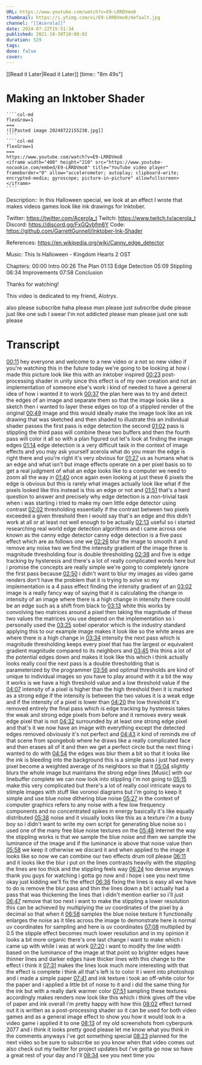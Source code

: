 ```yaml
---
URL: https://www.youtube.com/watch?v=E9-LRRDVmo8
thumbnail: https://i.ytimg.com/vi/E9-LRRDVmo8/default.jpg
channel: "[[Acerola]]"
date: 2024-07-22T15:51:34
published: 2021-10-30T10:00:02
duration: 529
tags: 
done: false
cover: 
---
```

[[Read it Later|Read it Later]] [time:: "8m 49s"]
# Making an Inktober Shader
`````col
````col-md
flexGrow=1
===
![[Pasted image 20240722155238.jpg]]
````
````col-md
flexGrow=1
===
https://www.youtube.com/watch?v=E9-LRRDVmo8
<iframe width="400" height="210" src="https://www.youtube-nocookie.com/embed/E9-LRRDVmo8" title="YouTube video player" frameborder="0" allow="accelerometer; autoplay; clipboard-write; encrypted-media; gyroscope; picture-in-picture" allowfullscreen></iframe>
````
`````
Description:: In this Halloween special, we look at an effect I wrote that makes videos games look like ink drawings for Inktober.

Twitter: https://twitter.com/Acerola_t
Twitch: https://www.twitch.tv/acerola_t
Discord: https://discord.gg/FxGQvbfm6Y
Code: https://github.com/GarrettGunnell/Inktober-Ink-Shader

References:
https://en.wikipedia.org/wiki/Canny_edge_detector

Music:
This Is Halloween - Kingdom Hearts 2 OST

Chapters:
00:00 Intro
00:26 The Plan
01:13 Edge Detection
05:09 Stippling
06:34 Improvements
07:58 Conclusion

Thanks for watching!

This video is dedicated to my friend, Alotryx.

also please subscribe haha please man please just subscribe dude please just like one sub I swear I'm not addicted please man please just one sub please

# Transcript
[00:11](https://www.youtube.com/watch?v=E9-LRRDVmo8&t=11) hey everyone and welcome to a new video or a not so new video if you're watching this in the future today we're going to be looking at how i made this picture look like this with an inktober inspired 
[00:23](https://www.youtube.com/watch?v=E9-LRRDVmo8&t=23) post-processing shader in unity since this effect is of my own creation and not an implementation of someone else's work i kind of needed to have a general idea of how i wanted it to work 
[00:37](https://www.youtube.com/watch?v=E9-LRRDVmo8&t=37) the plan here was to try and detect the edges of an image and separate them so that the image looks like a sketch then i wanted to layer these edges on top of a stippled render of the original 
[00:49](https://www.youtube.com/watch?v=E9-LRRDVmo8&t=49) image and this would ideally make the image look like an ink drawing that was sketched and then shaded to illustrate this an individual shader passes the first pass is edge detection the second 
[01:02](https://www.youtube.com/watch?v=E9-LRRDVmo8&t=62) pass is stippling the third pass will combine these two buffers and then the fourth pass will color it all so with a plan figured out let's look at finding the image edges 
[01:14](https://www.youtube.com/watch?v=E9-LRRDVmo8&t=74) edge detection is a very difficult task in the context of image effects and you may ask yourself acerola what do you mean the edge is right there and you're right it's very obvious for 
[01:27](https://www.youtube.com/watch?v=E9-LRRDVmo8&t=87) us as humans what is an edge and what isn't but image effects operate on a per pixel basis so to get a real judgment of what an edge looks like to a computer we need to zoom all the way in 
[01:40](https://www.youtube.com/watch?v=E9-LRRDVmo8&t=100) once again even looking at just these 6 pixels the edge is obvious but this is rarely what images actually look like what if the pixels looked like this instead is this an edge or not and 
[01:51](https://www.youtube.com/watch?v=E9-LRRDVmo8&t=111) that's a hard question to answer and precisely why edge detection is a non-trivial task when i was starting i tried to make my own little edge detector using contrast 
[02:02](https://www.youtube.com/watch?v=E9-LRRDVmo8&t=122) thresholding essentially if the contrast between two pixels exceeded a given threshold then i would say that's an edge and this didn't work at all or at least not well enough to be actually 
[02:13](https://www.youtube.com/watch?v=E9-LRRDVmo8&t=133) useful so i started researching real world edge detection algorithms and i came across one known as the canny edge detector canny edge detection is a five pass effect which are as follows one we 
[02:26](https://www.youtube.com/watch?v=E9-LRRDVmo8&t=146) blur the image to smooth it and remove any noise two we find the intensity gradient of the image three is magnitude thresholding four is double thresholding 
[02:38](https://www.youtube.com/watch?v=E9-LRRDVmo8&t=158) and five is edge tracking by hysteresis and there's a lot of really complicated words here but i promise the concepts are really simple we're going to completely ignore the first pass because 
[02:50](https://www.youtube.com/watch?v=E9-LRRDVmo8&t=170) i didn't want to blur my images as video game renders don't have the problem that it is trying to solve so my implementation is a 4 pass effect finding the intensity gradient of an 
[03:02](https://www.youtube.com/watch?v=E9-LRRDVmo8&t=182) image is a really fancy way of saying that it is calculating the change in intensity of an image where there is a high change in intensity there could be an edge such as a shift from black to 
[03:13](https://www.youtube.com/watch?v=E9-LRRDVmo8&t=193) white this works by convolving two matrices around a pixel then taking the magnitude of these two values the matrices you use depend on the implementation so i personally used the 
[03:25](https://www.youtube.com/watch?v=E9-LRRDVmo8&t=205) sobel operator which is the industry standard applying this to our example image makes it look like so the white areas are where there is a high change in 
[03:34](https://www.youtube.com/watch?v=E9-LRRDVmo8&t=214) intensity the next pass which is magnitude thresholding keeps every pixel that has the largest or equivalent gradient magnitude compared to its neighbors and 
[03:45](https://www.youtube.com/watch?v=E9-LRRDVmo8&t=225) this thins a lot of the potential edges down and makes it look like this which i think actually looks really cool the next pass is a double thresholding that is parameterized by the programmer 
[03:56](https://www.youtube.com/watch?v=E9-LRRDVmo8&t=236) and optimal thresholds are kind of unique to individual images so you have to play around with it a bit the way it works is we have a high threshold value and a low threshold value if the 
[04:07](https://www.youtube.com/watch?v=E9-LRRDVmo8&t=247) intensity of a pixel is higher than the high threshold then it is marked as a strong edge if the intensity is between the two values it is a weak edge and if the intensity of a pixel is lower than 
[04:20](https://www.youtube.com/watch?v=E9-LRRDVmo8&t=260) the low threshold it's removed entirely the final pass which is edge tracking by hysteresis takes the weak and strong edge pixels from before and it removes every weak edge pixel that is not 
[04:32](https://www.youtube.com/watch?v=E9-LRRDVmo8&t=272) surrounded by at least one strong edge pixel and that's it we now have an image with everything except the detected edges removed obviously it's not perfect and 
[04:43](https://www.youtube.com/watch?v=E9-LRRDVmo8&t=283) it kind of reminds me of that scene from spongebob where he draws like a really complicated face and then erases all of it and then we get a perfect circle but the next thing i wanted to do with 
[04:54](https://www.youtube.com/watch?v=E9-LRRDVmo8&t=294) the edges was blur them a bit so that it looks like the ink is bleeding into the background this is a simple pass i just had every pixel become a weighted average of its neighbors so that it 
[05:04](https://www.youtube.com/watch?v=E9-LRRDVmo8&t=304) slightly blurs the whole image but maintains the strong edge lines [Music] with our linebuffer complete we can now look into stippling i'm not going to 
[05:15](https://www.youtube.com/watch?v=E9-LRRDVmo8&t=315) make this very complicated but there's a lot of really cool intricate ways to stimple images with stuff like voronoi diagrams but i'm going to keep it simple and use blue noise dithering blue noise 
[05:27](https://www.youtube.com/watch?v=E9-LRRDVmo8&t=327) in the context of computer graphics refers to any noise with a few low frequency components and no concentrated spikes in energy basically it's like equally distributed 
[05:38](https://www.youtube.com/watch?v=E9-LRRDVmo8&t=338) noise and it visually looks like this as a texture i'm a busy boy so i didn't want to write my own script for generating blue noise so i used one of the many free blue noise textures on the 
[05:48](https://www.youtube.com/watch?v=E9-LRRDVmo8&t=348) internet the way the stippling works is that we sample the blue noise and then we sample the luminance of the image and if the luminance is above that noise value then 
[05:58](https://www.youtube.com/watch?v=E9-LRRDVmo8&t=358) we keep it otherwise we discard it and when applied to the image it looks like so now we can combine our two effects drum roll please 
[06:11](https://www.youtube.com/watch?v=E9-LRRDVmo8&t=371) and it looks like the blur i put on the lines contrasts heavily with the stippling the lines are too thick and the stippling feels way 
[06:24](https://www.youtube.com/watch?v=E9-LRRDVmo8&t=384) too dense anyways thank you guys for watching i gotta go now and i hope i see you next time okay just kidding we'll fix the effect 
[06:36](https://www.youtube.com/watch?v=E9-LRRDVmo8&t=396) fixing the lines is easy all we have to do is remove the blur pass and thin the lines down a bit i actually had a pass that was thickening the lines that i didn't mention earlier so i'll just 
[06:47](https://www.youtube.com/watch?v=E9-LRRDVmo8&t=407) remove that too next i want to make the stippling a lower resolution this can be achieved by multiplying the uv coordinates of the pixel by a decimal so that when it 
[06:58](https://www.youtube.com/watch?v=E9-LRRDVmo8&t=418) samples the blue noise texture it functionally enlarges the noise as it tiles across the image to demonstrate here is normal uv coordinates for sampling and here is uv coordinates 
[07:08](https://www.youtube.com/watch?v=E9-LRRDVmo8&t=428) multiplied by 0.5 the stipple effect becomes much lower resolution and in my opinion it looks a bit more organic there's one last change i want to make which i came up with while i was at work 
[07:20](https://www.youtube.com/watch?v=E9-LRRDVmo8&t=440) i want to modify the line width based on the luminance of the image at that point so brighter edges have thinner lines and darker edges have thicker lines with this change to the effect i think it 
[07:31](https://www.youtube.com/watch?v=E9-LRRDVmo8&t=451) makes the lines look much more interesting with that the effect is complete i think all that's left is to color it i went into photoshop and i made a simple paper 
[07:41](https://www.youtube.com/watch?v=E9-LRRDVmo8&t=461) and ink texture i took an off-white color for the paper and i applied a little bit of noise to it and i did the same thing for the ink but with a really dark warmer color 
[07:51](https://www.youtube.com/watch?v=E9-LRRDVmo8&t=471) sampling these textures accordingly makes renders now look like this which i think gives off the vibe of paper and ink overall i'm pretty happy with how this 
[08:02](https://www.youtube.com/watch?v=E9-LRRDVmo8&t=482) effect turned out it is written as a post-processing shader so it can be used for both video games and as a general image effect to show you how it would look in a video game i applied it to one 
[08:13](https://www.youtube.com/watch?v=E9-LRRDVmo8&t=493) of my old screenshots from cyberpunk 2077 and i think it looks pretty good please let me know what you think in the comments anyways i've got something special 
[08:23](https://www.youtube.com/watch?v=E9-LRRDVmo8&t=503) planned for the next video so be sure to subscribe so you know when that video comes out also check out my twitter for project updates but i've gotta go now so have a great rest of your day and i'll 
[08:34](https://www.youtube.com/watch?v=E9-LRRDVmo8&t=514) see you next time you 
